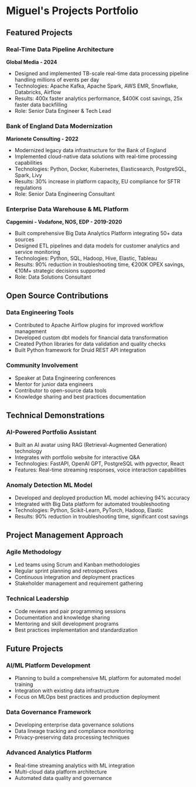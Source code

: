 # Miguel's Projects Portfolio

## Featured Projects

### Real-Time Data Pipeline Architecture
**Global Media - 2024**
- Designed and implemented TB-scale real-time data processing pipeline handling millions of events per day
- Technologies: Apache Kafka, Apache Spark, AWS EMR, Snowflake, Databricks, Airflow
- Results: 400x faster analytics performance, $400K cost savings, 25x faster data backfilling
- Role: Senior Data Engineer & Tech Lead

### Bank of England Data Modernization
**Marionete Consulting - 2022**
- Modernized legacy data infrastructure for the Bank of England
- Implemented cloud-native data solutions with real-time processing capabilities
- Technologies: Python, Docker, Kubernetes, Elasticsearch, PostgreSQL, Spark, Livy
- Results: 30% increase in platform capacity, EU compliance for SFTR regulations
- Role: Senior Data Engineering Consultant

### Enterprise Data Warehouse & ML Platform
**Capgemini - Vodafone, NOS, EDP - 2019-2020**
- Built comprehensive Big Data Analytics Platform integrating 50+ data sources
- Designed ETL pipelines and data models for customer analytics and service monitoring
- Technologies: Python, SQL, Hadoop, Hive, Elastic, Tableau
- Results: 90% reduction in troubleshooting time, €200K OPEX savings, €10M+ strategic decisions supported
- Role: Data Solutions Consultant

## Open Source Contributions

### Data Engineering Tools
- Contributed to Apache Airflow plugins for improved workflow management
- Developed custom dbt models for financial data transformation
- Created Python libraries for data validation and quality checks
- Built Python framework for Druid REST API integration

### Community Involvement
- Speaker at Data Engineering conferences
- Mentor for junior data engineers
- Contributor to open-source data tools
- Knowledge sharing and best practices documentation

## Technical Demonstrations

### AI-Powered Portfolio Assistant
- Built an AI avatar using RAG (Retrieval-Augmented Generation) technology
- Integrates with portfolio website for interactive Q&A
- Technologies: FastAPI, OpenAI GPT, PostgreSQL with pgvector, React
- Features: Real-time streaming responses, voice interaction capabilities

### Anomaly Detection ML Model
- Developed and deployed production ML model achieving 94% accuracy
- Integrated with Big Data platform for automated troubleshooting
- Technologies: Python, Scikit-Learn, PyTorch, Hadoop, Elastic
- Results: 90% reduction in troubleshooting time, significant cost savings

## Project Management Approach

### Agile Methodology
- Led teams using Scrum and Kanban methodologies
- Regular sprint planning and retrospectives
- Continuous integration and deployment practices
- Stakeholder management and requirement gathering

### Technical Leadership
- Code reviews and pair programming sessions
- Documentation and knowledge sharing
- Mentoring and skill development programs
- Best practices implementation and standardization

## Future Projects

### AI/ML Platform Development
- Planning to build a comprehensive ML platform for automated model training
- Integration with existing data infrastructure
- Focus on MLOps best practices and production deployment

### Data Governance Framework
- Developing enterprise data governance solutions
- Data lineage tracking and compliance monitoring
- Privacy-preserving data processing techniques

### Advanced Analytics Platform
- Real-time streaming analytics with ML integration
- Multi-cloud data platform architecture
- Automated data quality and governance

